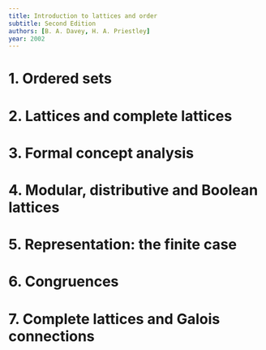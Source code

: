 ```yaml
---
title: Introduction to lattices and order
subtitle: Second Edition
authors: [B. A. Davey, H. A. Priestley]
year: 2002
---
```


# 1. Ordered sets
# 2. Lattices and complete lattices
# 3. Formal concept analysis
# 4. Modular, distributive and Boolean lattices
# 5. Representation: the finite case
# 6. Congruences
# 7. Complete lattices and Galois connections

